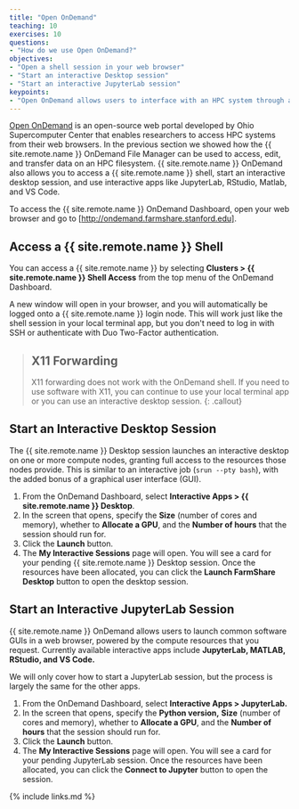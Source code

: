 ```yaml
---
title: "Open OnDemand"
teaching: 10
exercises: 10
questions:
- "How do we use Open OnDemand?"
objectives:
- "Open a shell session in your web browser"
- "Start an interactive Desktop session"
- "Start an interactive JupyterLab session"
keypoints:
- "Open OnDemand allows users to interface with an HPC system through a web browser."
---
```


[Open OnDemand] is an open-source web portal developed by Ohio Supercomputer Center
that enables researchers to access HPC systems from their web browsers. In the
previous section we showed how the {{ site.remote.name }} OnDemand File Manager can
be used to access, edit, and transfer data on an HPC filesystem. {{ site.remote.name }}
OnDemand also allows you to access a {{ site.remote.name }} shell, start an
interactive desktop session, and use interactive apps like JupyterLab, RStudio,
Matlab, and VS Code.

To access the {{ site.remote.name }} OnDemand Dashboard, open your web browser and
go to [http://ondemand.farmshare.stanford.edu].

## Access a {{ site.remote.name }} Shell

You can access a {{ site.remote.name }} by selecting **Clusters > {{ site.remote.name }}
Shell Access** from the top menu of the OnDemand Dashboard.

A new window will open in your browser, and you will automatically be logged onto
a {{ site.remote.name }} login node. This will work just like the shell session
in your local terminal app, but you don't need to log in with SSH or authenticate
with Duo Two-Factor authentication.

> ## X11 Forwarding
>
> X11 forwarding does not work with the OnDemand shell. If you need to use software
> with X11, you can continue to use your local terminal app or you can use an
> interactive desktop session.
{: .callout}

## Start an Interactive Desktop Session

The {{ site.remote.name }} Desktop session launches an interactive desktop on one
or more compute nodes, granting full access to the resources those nodes provide.
This is similar to an interactive job (`srun --pty bash`), with the added bonus of
a graphical user interface (GUI).

1. From the OnDemand Dashboard, select **Interactive Apps > {{ site.remote.name }}
Desktop**.
2. In the screen that opens, specify the **Size** (number of cores and memory),
whether to **Allocate a GPU**, and the **Number of hours** that the session should
run for.
3. Click the **Launch** button.
4. The **My Interactive Sessions** page will open. You will see a card for your
pending {{ site.remote.name }} Desktop session. Once the resources have been
allocated, you can click the **Launch FarmShare Desktop** button to open the
desktop session.

## Start an Interactive JupyterLab Session

{{ site.remote.name }} OnDemand allows users to launch common software GUIs in a web
browser, powered by the compute resources that you request. Currently available
interactive apps include **JupyterLab, MATLAB, RStudio, and VS Code.**

We will only cover how to start a JupyterLab session, but the process is largely the
same for the other apps.

1. From the OnDemand Dashboard, select **Interactive Apps > JupyterLab.**
2. In the screen that opens, specify the **Python version,** **Size**
(number of cores and memory), whether to **Allocate a GPU**, and the **Number of
hours** that the session should run for.
3. Click the **Launch** button.
4. The **My Interactive Sessions** page will open. You will see a card for your
pending JupyterLab session. Once the resources have been allocated, you can click
the **Connect to Jupyter** button to open the session.

{% include links.md %}

[Open OnDemand]: https://openondemand.org/
[http://ondemand.farmshare.stanford.edu]: http://ondemand.farmshare.stanford.edu/
